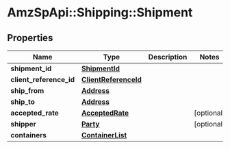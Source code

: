 # AmzSpApi::Shipping::Shipment

## Properties
Name | Type | Description | Notes
------------ | ------------- | ------------- | -------------
**shipment_id** | [**ShipmentId**](ShipmentId.md) |  | 
**client_reference_id** | [**ClientReferenceId**](ClientReferenceId.md) |  | 
**ship_from** | [**Address**](Address.md) |  | 
**ship_to** | [**Address**](Address.md) |  | 
**accepted_rate** | [**AcceptedRate**](AcceptedRate.md) |  | [optional] 
**shipper** | [**Party**](Party.md) |  | [optional] 
**containers** | [**ContainerList**](ContainerList.md) |  | 

